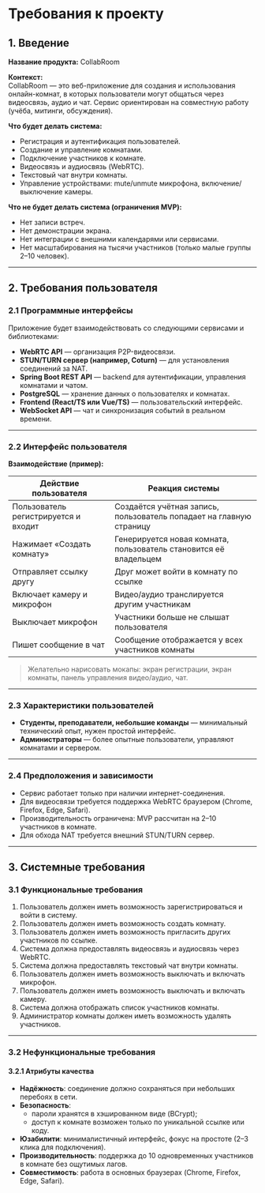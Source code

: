 # Требования к проекту

## 1. Введение

**Название продукта:** CollabRoom

**Контекст:**  
CollabRoom — это веб-приложение для создания и использования онлайн-комнат, в которых пользователи могут общаться через видеосвязь, аудио и чат. Сервис ориентирован на совместную работу (учёба, митинги, обсуждения).

**Что будет делать система:**
- Регистрация и аутентификация пользователей.
- Создание и управление комнатами.
- Подключение участников к комнате.
- Видеосвязь и аудиосвязь (WebRTC).
- Текстовый чат внутри комнаты.
- Управление устройствами: mute/unmute микрофона, включение/выключение камеры.

**Что не будет делать система (ограничения MVP):**
- Нет записи встреч.
- Нет демонстрации экрана.
- Нет интеграции с внешними календарями или сервисами.
- Нет масштабирования на тысячи участников (только малые группы 2–10 человек).

---

## 2. Требования пользователя

### 2.1 Программные интерфейсы
Приложение будет взаимодействовать со следующими сервисами и библиотеками:
- **WebRTC API** — организация P2P-видеосвязи.
- **STUN/TURN сервер (например, Coturn)** — для установления соединений за NAT.
- **Spring Boot REST API** — backend для аутентификации, управления комнатами и чатом.
- **PostgreSQL** — хранение данных о пользователях и комнатах.
- **Frontend (React/TS или Vue/TS)** — пользовательский интерфейс.
- **WebSocket API** — чат и синхронизация событий в реальном времени.

---

### 2.2 Интерфейс пользователя

**Взаимодействие (пример):**

| Действие пользователя        | Реакция системы                                  |
|-------------------------------|--------------------------------------------------|
| Пользователь регистрируется и входит | Создаётся учётная запись, пользователь попадает на главную страницу |
| Нажимает «Создать комнату»    | Генерируется новая комната, пользователь становится её владельцем |
| Отправляет ссылку другу       | Друг может войти в комнату по ссылке             |
| Включает камеру и микрофон    | Видео/аудио транслируется другим участникам      |
| Выключает микрофон            | Участники больше не слышат пользователя          |
| Пишет сообщение в чат         | Сообщение отображается у всех участников комнаты |

> Желательно нарисовать мокапы: экран регистрации, экран комнаты, панель управления видео/аудио, чат.

---

### 2.3 Характеристики пользователей
- **Студенты, преподаватели, небольшие команды** — минимальный технический опыт, нужен простой интерфейс.
- **Администраторы** — более опытные пользователи, управляют комнатами и сервером.

---

### 2.4 Предположения и зависимости
- Сервис работает только при наличии интернет-соединения.
- Для видеосвязи требуется поддержка WebRTC браузером (Chrome, Firefox, Edge, Safari).
- Производительность ограничена: MVP рассчитан на 2–10 участников в комнате.
- Для обхода NAT требуется внешний STUN/TURN сервер.

---

## 3. Системные требования

### 3.1 Функциональные требования
1. Пользователь должен иметь возможность зарегистрироваться и войти в систему.
2. Пользователь должен иметь возможность создать комнату.
3. Пользователь должен иметь возможность пригласить других участников по ссылке.
4. Система должна предоставлять видеосвязь и аудиосвязь через WebRTC.
5. Система должна предоставлять текстовый чат внутри комнаты.
6. Пользователь должен иметь возможность выключать и включать микрофон.
7. Пользователь должен иметь возможность выключать и включать камеру.
8. Система должна отображать список участников комнаты.
9. Администратор комнаты должен иметь возможность удалять участников.

---

### 3.2 Нефункциональные требования

#### 3.2.1 Атрибуты качества
- **Надёжность**: соединение должно сохраняться при небольших перебоях в сети.
- **Безопасность**:  
  - пароли хранятся в хэшированном виде (BCrypt);  
  - доступ к комнате возможен только по уникальной ссылке или коду.  
- **Юзабилити**: минималистичный интерфейс, фокус на простоте (2–3 клика для подключения).
- **Производительность**: поддержка до 10 одновременных участников в комнате без ощутимых лагов.
- **Совместимость**: работа в основных браузерах (Chrome, Firefox, Edge, Safari).
